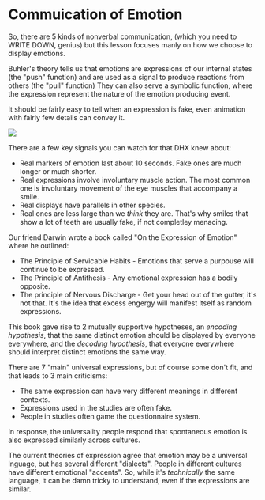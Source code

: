 # Commuication of Emotion

So, there are 5 kinds of nonverbal communication, (which you need to WRITE DOWN, genius) but this lesson focuses manly on how we choose to display emotions.

Buhler's theory tells us that emotions are expressions of our internal states (the "push" function) and are used as a signal to produce reactions from others (the "pull" function) They can also serve a symbolic function, where the expression represent the nature of the emotion producing event.

It should be fairly easy to tell when an expression is fake, even animation with fairly few details can convey it.

![](../res/ourtown.png)

There are a few key signals you can watch for that DHX knew about:

* Real markers of emotion last about 10 seconds. Fake ones are much longer or much shorter.
* Real expressions involve involuntary muscle action. The most common one is involuntary movement of the eye muscles that accompany a smile.
* Real displays have parallels in other species.
* Real ones are less large than we *think* they are. That's why smiles that show a lot of teeth are usually fake, if not completley menacing.

Our friend Darwin wrote a book called "On the Expression of Emotion" where he outlined:

* The Principle of Servicable Habits - Emotions that serve a purpouse will continue to be expressed.
* The Principle of Antithesis - Any emotional expression has a bodily opposite.
* The principle of Nervous Discharge - Get your head out of the gutter, it's not that. It's the idea that excess engergy will manifest itself as random expressions.

This book gave rise to 2 mutually supportive hypotheses, an *encoding hypothesis*, that the same distinct emotion should be displayed by everyone everywhere, and the *decoding hypothesis*, that everyone everywhere should interpret distinct emotions the same way.

There are 7 "main" universal expressions, but of course some don't fit, and that leads to 3 main criticisms:

* The same expression can have very different meanings in different contexts.
* Expressions used in the studies are often fake.
* People in studies often game the questionnaire system.

In response, the universality people respond that spontaneous emotion is also expressed similarly across cultures.

The current theories of expression agree that emotion may be a universal lnguage, but has several different "dialects". People in different cultures have different emotional "accents". So, while it's *technically* the same language, it can be damn tricky to understand, even if the expressions are similar.
